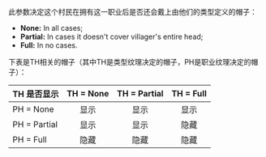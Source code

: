 此参数决定这个村民在拥有这一职业后是否还会戴上由他们的类型定义的帽子：
* **None:** In all cases;
* **Partial:** In cases it doesn't cover villager's entire head;
* **Full:** In no cases.

下表是TH相关的帽子（其中TH是类型纹理决定的帽子，PH是职业纹理决定的帽子）：

| TH 是否显示      | TH = None | TH = Partial | TH = Full |
| ------------ |:---------:|:------------:|:---------:|
| PH = None    |    显示     |      显示      |    显示     |
| PH = Partial |    显示     |      显示      |    隐藏     |
| PH = Full    |    隐藏     |      隐藏      |    隐藏     |
